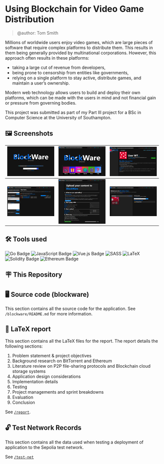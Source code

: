 # Using Blockchain for Video Game Distribution

> @author: Tom Smith

Millions of worldwide users enjoy video games, which are large pieces of software that require complex platforms to distribute them. This results in them being generally provided by multinational corporations.
However, this approach often results in these platforms:

- taking a large cut of revenue from developers,
- being prone to censorship from entities like governments,
- relying on a single platform to stay active, distribute games, and maintain a user’s
ownership.

Modern web technology allows users to build and deploy their own platforms, which can
be made with the users in mind and not financial gain or pressure from governing bodies.

This project was submitted as part of my Part III project for a BSc in Computer Science at the University of Southampton.

## 🖼️ Screenshots

|![menu](/report/assets/images/screenshots/login.png)|![menu](/report/assets/images/screenshots/home.png)|![menu](/report/assets/images/screenshots/library.png)|
|-|-|-|
|![menu](/report/assets/images/screenshots/peers.png)|![menu](/report/assets/images/screenshots/upload.png)|![menu](/report/assets/images/screenshots/store.png)|

## 🛠️ Tools used

![Go Badge](https://img.shields.io/badge/Go-00ADD8?logo=go&logoColor=fff&style=for-the-badge)
![JavaScript Badge](https://img.shields.io/badge/JavaScript-F7DF1E?logo=javascript&logoColor=000&style=for-the-badge)
![Vue.js Badge](https://img.shields.io/badge/Vue.js-4FC08D?logo=vuedotjs&logoColor=fff&style=for-the-badge)
![SASS](https://img.shields.io/badge/SASS-hotpink.svg?style=for-the-badge&logo=SASS&logoColor=white)
![LaTeX](https://img.shields.io/badge/latex-%23008080.svg?style=for-the-badge&logo=latex&logoColor=white)
![Solidity Badge](https://img.shields.io/badge/Solidity-363636?logo=solidity&logoColor=fff&style=for-the-badge)
![Ethereum Badge](https://img.shields.io/badge/Ethereum-3C3C3D?logo=ethereum&logoColor=fff&style=for-the-badge)

## 🪧 This Repository

## 🖥️ Source code (blockware)

This section contains all the source code for the application. See `/blockware/README.md` for more information.

## 📜 LaTeX report

This section contains all the LaTeX files for the report. The report details the following sections:

1. Problem statement & project objectives
2. Background research on BitTorrent and Ethereum
3. Literature review on P2P file-sharing protocols and Blockchain cloud storage systems
4. Application design considerations
5. Implementation details
6. Testing
7. Project managements and sprint breakdowns
8. Evaluation
9. Conclusion

See [`/report`](/report).

## 🔓 Test Network Records

This section contains all the data used when testing a deployment of application to the Sepolia test network.

See [`/test-net`](/test-net)